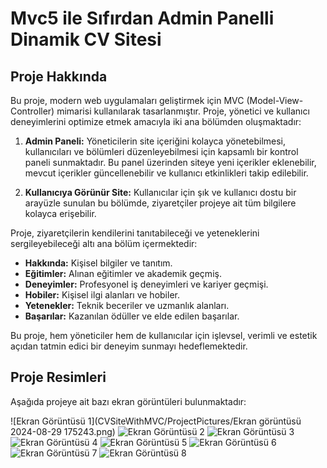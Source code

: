 # Mvc5 ile Sıfırdan Admin Panelli Dinamik CV Sitesi

## Proje Hakkında

Bu proje, modern web uygulamaları geliştirmek için MVC (Model-View-Controller) mimarisi kullanılarak tasarlanmıştır. Proje, yönetici ve kullanıcı deneyimlerini optimize etmek amacıyla iki ana bölümden oluşmaktadır:

1. **Admin Paneli:** Yöneticilerin site içeriğini kolayca yönetebilmesi, kullanıcıları ve bölümleri düzenleyebilmesi için kapsamlı bir kontrol paneli sunmaktadır. Bu panel üzerinden siteye yeni içerikler eklenebilir, mevcut içerikler güncellenebilir ve kullanıcı etkinlikleri takip edilebilir.

2. **Kullanıcıya Görünür Site:** Kullanıcılar için şık ve kullanıcı dostu bir arayüzle sunulan bu bölümde, ziyaretçiler projeye ait tüm bilgilere kolayca erişebilir. 

Proje, ziyaretçilerin kendilerini tanıtabileceği ve yeteneklerini sergileyebileceği altı ana bölüm içermektedir:
- **Hakkında:** Kişisel bilgiler ve tanıtım.
- **Eğitimler:** Alınan eğitimler ve akademik geçmiş.
- **Deneyimler:** Profesyonel iş deneyimleri ve kariyer geçmişi.
- **Hobiler:** Kişisel ilgi alanları ve hobiler.
- **Yetenekler:** Teknik beceriler ve uzmanlık alanları.
- **Başarılar:** Kazanılan ödüller ve elde edilen başarılar.

Bu proje, hem yöneticiler hem de kullanıcılar için işlevsel, verimli ve estetik açıdan tatmin edici bir deneyim sunmayı hedeflemektedir.

## Proje Resimleri
Aşağıda projeye ait bazı ekran görüntüleri bulunmaktadır:

![Ekran Görüntüsü 1](CVSiteWithMVC/ProjectPictures/Ekran görüntüsü 2024-08-29 175243.png)
![Ekran Görüntüsü 2](resim2-url)
![Ekran Görüntüsü 3](resim3-url)
![Ekran Görüntüsü 4](resim1-url)
![Ekran Görüntüsü 5](resim2-url)
![Ekran Görüntüsü 6](resim3-url)
![Ekran Görüntüsü 7](resim1-url)
![Ekran Görüntüsü 8](resim2-url)
